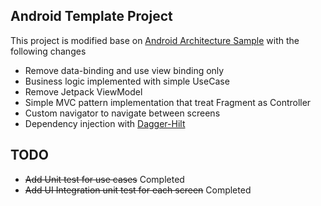 Android Template Project
---
This project is modified base on [Android Architecture Sample](https://github.com/android/architecture-samples/) with the following changes
* Remove data-binding and use view binding only
* Business logic implemented with simple UseCase
* Remove Jetpack ViewModel
* Simple MVC pattern implementation that treat Fragment as Controller
* Custom navigator to navigate between screens
* Dependency injection with [Dagger-Hilt](https://github.com/google/dagger/)

TODO
---
* ~~Add Unit test for use cases~~ Completed
* ~~Add UI Integration unit test for each screen~~ Completed